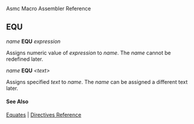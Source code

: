 Asmc Macro Assembler Reference

## EQU

_name_ **EQU** _expression_

Assigns numeric value of _expression_ to _name_. The _name_ cannot be redefined later.

_name_ **EQU** _&lt;text&gt;_

Assigns specified _text_ to _name_. The _name_ can be assigned a different text later.

#### See Also

[Equates](equates.md) | [Directives Reference](readme.md)
